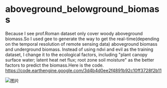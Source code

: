 # aboveground_belowground_biomass

Because I see prof.Roman dataset only cover woody aboveground biomass.So I used gee to generate the way to get the real-time(depending on the temporal resolution of remote sensing data) aboveground biomass and underground biomass. Instead of using ndvi and evil as the training dataset, I change it to the ecological factors, including "plant canopy surface water; latent heat net flux; root zone soil moisture"  as the better factors to predict the biomass.Here is the code. 
https://code.earthengine.google.com/3d4b4d0ee2f4891b92c10ff3728f2b11



![图片](https://user-images.githubusercontent.com/76504267/227414309-cd85bdd5-a3de-4050-aded-9b5a7d0520f6.png)

